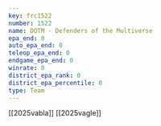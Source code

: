 ```yaml
---
key: frc1522
number: 1522
name: DOTM - Defenders of the Multiverse
epa_end: 0
auto_epa_end: 0
teleop_epa_end: 0
endgame_epa_end: 0
winrate: 0
district_epa_rank: 0
district_epa_percentile: 0
type: Team
---
```

[[2025vabla]]
[[2025vagle]]
